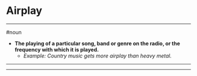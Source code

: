 # Airplay
---
#noun
- **The playing of a particular song, band or genre on the radio, or the frequency with which it is played.**
	- _Example: Country music gets more airplay than heavy metal._
---
---
